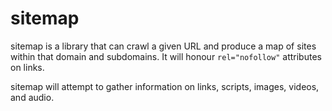 # sitemap

sitemap is a library that can crawl a given URL and produce a map of sites
within that domain and subdomains. It will honour `rel="nofollow"` attributes
on links.

sitemap will attempt to gather information on links, scripts, images, videos,
and audio.

